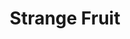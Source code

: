 ---
title: Strange Fruit
tags: hi
event: Release of Strange Fruit
category:
artist: Billie Holiday
released: 1939
type: strangefruitß
video: <iframe width="560" height="315" src="https://www.youtube.com/embed/-DGY9HvChXk" title="YouTube video player" frameborder="0" allow="accelerometer; autoplay; clipboard-write; encrypted-media; gyroscope; picture-in-picture" allowfullscreen></iframe>
description: | 
    In order to record the song, Billie Holiday had to be released from the contract from her record label as they refused to allow her to record it. 

    There have been many versions of Strange Fruit from Nina Simone, UB40, to Kanye West sampling the song on his Yeezus Album

    Billie Holiday’s version eventually sold over 1 million copies. 
    In 1999, Time magazine voted Strange Fruit the song of the Century.
lyrics: |
    Southern trees bear a strange fruit
    Blood on the leaves and blood at the root
    Black bodies swingin' in the Southern breeze
    Strange fruit hangin' from the poplar trees
    Pastoral scene of the gallant South
    The bulgin' eyes and the twisted mouth
    Scent of magnolias sweet and fresh
    Then the sudden smell of burnin' flesh
    Here is a fruit for the crows to pluck
    For the rain to gather
    For the wind to suck
    For the sun to rot
    For the tree to drop
    Here is a strange and bitter crop
---
